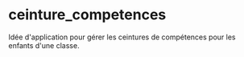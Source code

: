 # ceinture_competences
Idée d'application pour gérer les ceintures de compétences pour les enfants d'une classe.
